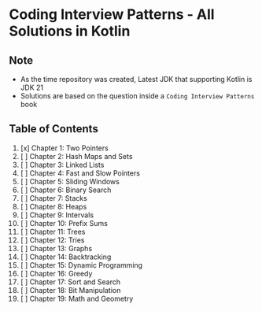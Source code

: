 # Coding Interview Patterns - All Solutions in Kotlin

## Note

* As the time repository was created, Latest JDK that supporting Kotlin is JDK 21
* Solutions are based on the question inside a `Coding Interview Patterns` book

## Table of Contents
1. [x] Chapter 1: Two Pointers
2. [ ] Chapter 2: Hash Maps and Sets
3. [ ] Chapter 3: Linked Lists
4. [ ] Chapter 4: Fast and Slow Pointers
5. [ ] Chapter 5: Sliding Windows
6. [ ] Chapter 6: Binary Search
7. [ ] Chapter 7: Stacks
8. [ ] Chapter 8: Heaps
9. [ ] Chapter 9: Intervals
10. [ ] Chapter 10: Prefix Sums
11. [ ] Chapter 11: Trees
12. [ ] Chapter 12: Tries
13. [ ] Chapter 13: Graphs
14. [ ] Chapter 14: Backtracking
15. [ ] Chapter 15: Dynamic Programming
16. [ ] Chapter 16: Greedy
17. [ ] Chapter 17: Sort and Search
18. [ ] Chapter 18: Bit Manipulation
19. [ ] Chapter 19: Math and Geometry